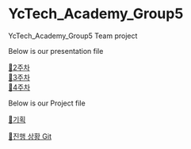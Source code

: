 # YcTech_Academy_Group5
YcTech_Academy_Group5 Team project

Below is our presentation file

[:ghost:2주차](https://github.com/Kyungmin97/YcTech_Academy_Group5/blob/main/Presentation_week02.md)  
[:ghost:3주차](https://github.com/Kyungmin97/YcTech_Academy_Group5/blob/main/Presentation_week03.md)  
[:ghost:4주차](https://github.com/Kyungmin97/YcTech_Academy_Group5/blob/main/Presentation_week04.md)  


Below is our Project file

[:santa:기획](https://github.com/Kyungmin97/YcTech_Academy_Group5/blob/main/Project/04w_%ED%94%84%EB%A1%9C%EC%A0%9D%ED%8A%B8%20%EA%B8%B0%ED%9A%8D.md)

[:santa:진행 상황 Git](https://github.com/Kyungmin97/YcTech_Academy_Group5/tree/test1)


